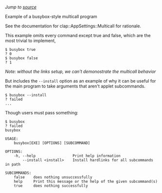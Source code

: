 *Jump to [source](multicall_busybox.rs)*

Example of a busybox-style multicall program

See the documentation for clap::AppSettings::Multicall for rationale.

This example omits every command except true and false,
which are the most trivial to implement,
```bash,ignore
$ busybox true
? 0
$ busybox false
? 1
```
*Note: without the links setup, we can't demonostrate the multicall behavior*

But includes the `--install` option as an example of why it can be useful
for the main program to take arguments that aren't applet subcommands.
```bash,ignore
$ busybox --install
? failed
...
```

Though users must pass something:
```bash,ignore
$ busybox
? failed
busybox 

USAGE:
    busybox[EXE] [OPTIONS] [SUBCOMMAND]

OPTIONS:
    -h, --help                 Print help information
        --install <install>    Install hardlinks for all subcommands in path

SUBCOMMANDS:
    false    does nothing unsuccessfully
    help     Print this message or the help of the given subcommand(s)
    true     does nothing successfully
```
